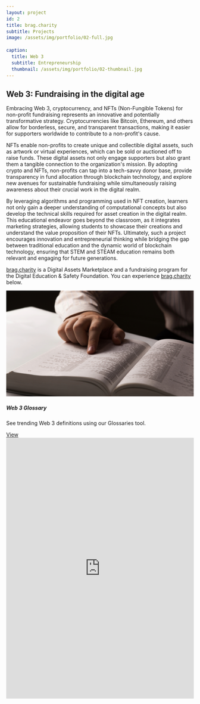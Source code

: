 ```yaml
---
layout: project
id: 2
title: brag.charity
subtitle: Projects
image: /assets/img/portfolio/02-full.jpg

caption:
  title: Web 3
  subtitle: Entrepreneurship
  thumbnail: /assets/img/portfolio/02-thumbnail.jpg
---
```


## Web 3: Fundraising in the digital age

<div class="row">
<div class="col-md-8 mb-3">
<p>
Embracing Web 3, cryptocurrency, and NFTs (Non-Fungible Tokens) for non-profit fundraising represents an innovative and potentially transformative strategy. Cryptocurrencies like Bitcoin, Ethereum, and others allow for borderless, secure, and transparent transactions, making it easier for supporters worldwide to contribute to a non-profit's cause.
</p>
<p>
NFTs enable non-profits to create unique and collectible digital assets, such as artwork or virtual experiences, which can be sold or auctioned off to raise funds. These digital assets not only engage supporters but also grant them a tangible connection to the organization's mission. By adopting crypto and NFTs, non-profits can tap into a tech-savvy donor base, provide transparency in fund allocation through blockchain technology, and explore new avenues for sustainable fundraising while simultaneously raising awareness about their crucial work in the digital realm.
</p>
<p>
By leveraging algorithms and programming used in NFT creation, learners not only gain a deeper understanding of computational concepts but also develop the technical skills required for asset creation in the digital realm. This educational endeavor goes beyond the classroom, as it integrates marketing strategies, allowing students to showcase their creations and understand the value proposition of their NFTs. Ultimately, such a project encourages innovation and entrepreneurial thinking while bridging the gap between traditional education and the dynamic world of blockchain technology, ensuring that STEM and STEAM education remains both relevant and engaging for future generations.
</p>
<p>
<a href="https://brag.charity">brag.charity</a> is a Digital Assets Marketplace and a fundraising program for the Digital Education & Safety Foundation. You can experience <a href="https://brag.charity">brag.charity</a> below.

</p>
</div>


<div class="col-md-4 mb-3">
  <div class="card">
    <img class="img-fluid" src="/assets/img/glossaries/mast.jpg" alt="">
      <div class="card-body">
          <h5 class="card-title">Web 3 Glossary</h5>
          <p class="card-text">See trending Web 3 definitions using our Glossaries tool.</p>
          <a href="/glossaries" target="_blank" class="btn btn-primary stretched-link">View</a>
      </div>
  </div>
</div>
</div>



<iframe src="https://brag.charity" style="border: none;width:100%;height:700px;">
    Your browser doesn't support iframes
</iframe>